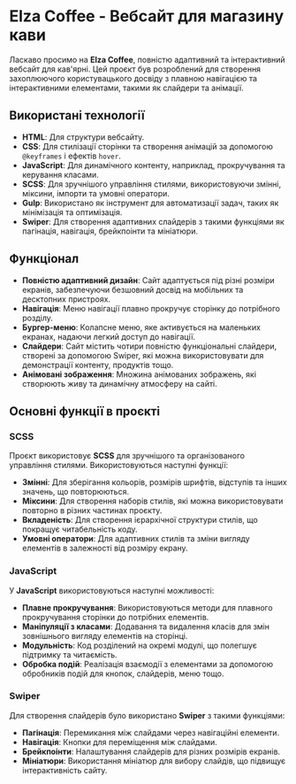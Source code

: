 # Elza Coffee - Вебсайт для магазину кави

Ласкаво просимо на **Elza Coffee**, повністю адаптивний та інтерактивний вебсайт для кав'ярні. Цей проєкт був розроблений для створення захоплюючого користувацького досвіду з плавною навігацією та інтерактивними елементами, такими як слайдери та анімації.

## Використані технології

- **HTML**: Для структури вебсайту.
- **CSS**: Для стилізації сторінки та створення анімацій за допомогою `@keyframes` і ефектів `hover`.
- **JavaScript**: Для динамічного контенту, наприклад, прокручування та керування класами.
- **SCSS**: Для зручнішого управління стилями, використовуючи змінні, міксини, імпорти та умовні оператори.
- **Gulp**: Використано як інструмент для автоматизації задач, таких як мінімізація та оптимізація.
- **Swiper**: Для створення адаптивних слайдерів з такими функціями як пагінація, навігація, брейкпоінти та мініатюри.

## Функціонал

- **Повністю адаптивний дизайн**: Сайт адаптується під різні розміри екранів, забезпечуючи безшовний досвід на мобільних та десктопних пристроях.
- **Навігація**: Меню навігації плавно прокручує сторінку до потрібного розділу.
- **Бургер-меню**: Колапсне меню, яке активується на маленьких екранах, надаючи легкий доступ до навігації.
- **Слайдери**: Сайт містить чотири повністю функціональні слайдери, створені за допомогою Swiper, які можна використовувати для демонстрації контенту, продуктів тощо.
- **Анімовані зображення**: Множина анімованих зображень, які створюють живу та динамічну атмосферу на сайті.

## Основні функції в проєкті

### SCSS

Проєкт використовує **SCSS** для зручнішого та організованого управління стилями. Використовуються наступні функції:

- **Змінні**: Для зберігання кольорів, розмірів шрифтів, відступів та інших значень, що повторюються.
- **Міксини**: Для створення наборів стилів, які можна використовувати повторно в різних частинах проєкту.
- **Вкладеність**: Для створення ієрархічної структури стилів, що покращує читабельність коду.
- **Умовні оператори**: Для адаптивних стилів та зміни вигляду елементів в залежності від розміру екрану.

### JavaScript

У **JavaScript** використовуються наступні можливості:

- **Плавне прокручування**: Використовуються методи для плавного прокручування сторінки до потрібних елементів.
- **Маніпуляції з класами**: Додавання та видалення класів для змін зовнішнього вигляду елементів на сторінці.
- **Модульність**: Код розділений на окремі модулі, що полегшує підтримку та читаємість.
- **Обробка подій**: Реалізація взаємодії з елементами за допомогою обробників подій для кнопок, слайдерів, меню тощо.

### Swiper

Для створення слайдерів було використано **Swiper** з такими функціями:

- **Пагінація**: Перемикання між слайдами через навігаційні елементи.
- **Навігація**: Кнопки для переміщення між слайдами.
- **Брейкпоінти**: Налаштування слайдерів для різних розмірів екранів.
- **Мініатюри**: Використання мініатюр для вибору слайдів, що підвищує інтерактивність сайту.

